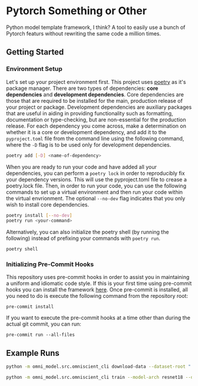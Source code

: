 # Pytorch Something or Other

Python model template framework, I think? A tool to easily use a bunch of Pytorch featurs without rewriting the same code a million times. 

## Getting Started

### Environment Setup

Let's set up your project environment first. This project uses [poetry](https://python-poetry.org/docs/) as it's package manager. There are
two types of dependencies: **core dependencies** and **development dependencies**. Core dependencies are those that are required to be installed for the main, production release of your project or package. Development dependencies are auxiliary packages that are useful in aiding in providing functionality such as formatting, documentation or type-checking, but are non-essential for the production release. For each dependency you come across, make a determination on whether it is a core or development dependency, and add it to the `pyproject.toml` file from the command line using the following command, where the `-D` flag is to be used only for development dependencies.

```bash
poetry add [-D] <name-of-dependency>
```

When you are ready to run your code and have added all your dependencies, you can perform a `poetry lock` in order to reproducibly fix your dependency versions. This will use the pyproject.toml file to crease a poetry.lock file. Then, in order to run your code, you can use the following commands to set up a virtual environment and then run your code within the virtual envrionment. The optional `--no-dev` flag indicates that you only wish to install core dependencies.

```bash
poetry install [--no-dev]
poetry run <your-command>
```

Alternatively, you can also initialize the poetry shell (by running the following) instead of prefixing your commands with `poetry run`.

```bash
poetry shell
```

### Initializing Pre-Commit Hooks

This repository uses pre-commit hooks in order to assist you in maintaining a uniform and idiomatic code style.
If this is your first time using pre-commit hooks you can install the framework [here](https://pre-commit.com/#installation).
Once pre-commit is installed, all you need to do is execute the following command from the repository root:
```
pre-commit install
```

If you want to execute the pre-commit hooks at a time other than during the actual git commit, you can run:
```
pre-commit run --all-files
```
## Example Runs

```bash
python -m omni_model.src.omniscient_cli download-data --dataset-root "./data/cifar-10-batches-py" --dataset-name "CIFAR10"
```

```bash
python -m omni_model.src.omniscient_cli train --model-arch resnet18 --dataset-name CIFAR10 --data-split '(100,0,0)' --subset-fraction 0.1 --batch-size 8 --num-workers 8 --pretrained  --optimizer "SGD" --learning-rate 0.001 --num-epochs 1
```

